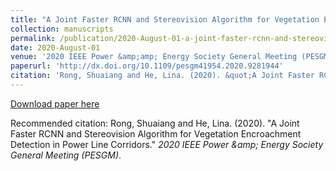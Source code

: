 ```yaml
---
title: "A Joint Faster RCNN and Stereovision Algorithm for Vegetation Encroachment Detection in Power Line Corridors"
collection: manuscripts
permalink: /publication/2020-August-01-a-joint-faster-rcnn-and-stereovision-algorithm-for-vegetation-encroachment-detection-in-power-line-corridors
date: 2020-August-01
venue: '2020 IEEE Power &amp;amp; Energy Society General Meeting (PESGM)'
paperurl: 'http://dx.doi.org/10.1109/pesgm41954.2020.9281944'
citation: 'Rong, Shuaiang and He, Lina. (2020). &quot;A Joint Faster RCNN and Stereovision Algorithm for Vegetation Encroachment Detection in Power Line Corridors.&quot; <i>2020 IEEE Power &amp;amp; Energy Society General Meeting (PESGM)</i>.'
---
```


<a href='http://dx.doi.org/10.1109/pesgm41954.2020.9281944'>Download paper here</a>

Recommended citation: Rong, Shuaiang and He, Lina. (2020). &quot;A Joint Faster RCNN and Stereovision Algorithm for Vegetation Encroachment Detection in Power Line Corridors.&quot; <i>2020 IEEE Power &amp;amp; Energy Society General Meeting (PESGM)</i>.